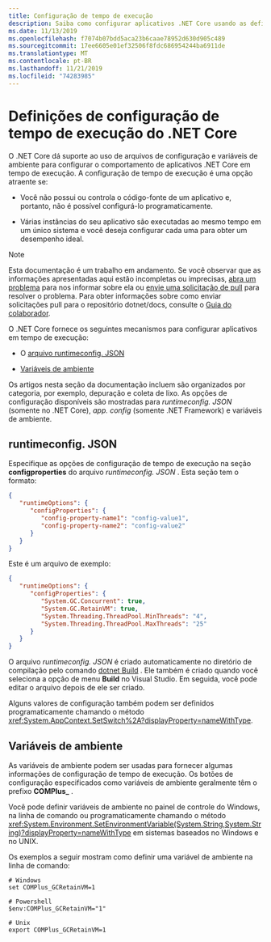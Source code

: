 ```yaml
---
title: Configuração de tempo de execução
description: Saiba como configurar aplicativos .NET Core usando as definições de configuração de tempo de execução.
ms.date: 11/13/2019
ms.openlocfilehash: f7074b07bdd5aca23b6caae78952d630d905c489
ms.sourcegitcommit: 17ee6605e01ef32506f8fdc686954244ba6911de
ms.translationtype: MT
ms.contentlocale: pt-BR
ms.lasthandoff: 11/21/2019
ms.locfileid: "74283985"
---
```

# <a name="net-core-run-time-configuration-settings"></a>Definições de configuração de tempo de execução do .NET Core

O .NET Core dá suporte ao uso de arquivos de configuração e variáveis de ambiente para configurar o comportamento de aplicativos .NET Core em tempo de execução. A configuração de tempo de execução é uma opção atraente se:

- Você não possui ou controla o código-fonte de um aplicativo e, portanto, não é possível configurá-lo programaticamente.

- Várias instâncias do seu aplicativo são executadas ao mesmo tempo em um único sistema e você deseja configurar cada uma para obter um desempenho ideal.

> [!NOTE]
> Esta documentação é um trabalho em andamento. Se você observar que as informações apresentadas aqui estão incompletas ou imprecisas, [abra um problema](https://github.com/dotnet/docs/issues) para nos informar sobre ela ou [envie uma solicitação de pull](https://github.com/dotnet/docs/pulls) para resolver o problema. Para obter informações sobre como enviar solicitações pull para o repositório dotnet/docs, consulte o [Guia do colaborador](https://github.com/dotnet/docs/blob/master/CONTRIBUTING.md).

O .NET Core fornece os seguintes mecanismos para configurar aplicativos em tempo de execução:

- O [arquivo runtimeconfig. JSON](#runtimeconfigjson)

- [Variáveis de ambiente](#environment-variables)

Os artigos nesta seção da documentação incluem são organizados por categoria, por exemplo, depuração e coleta de lixo. As opções de configuração disponíveis são mostradas para *runtimeconfig. JSON* (somente no .NET Core), *app. config* (somente .NET Framework) e variáveis de ambiente.

## <a name="runtimeconfigjson"></a>runtimeconfig. JSON

Especifique as opções de configuração de tempo de execução na seção **configproperties** do arquivo *runtimeconfig. JSON* . Esta seção tem o formato:

```json
{
   "runtimeOptions": {
      "configProperties": {
         "config-property-name1": "config-value1",
         "config-property-name2": "config-value2"
      }
   }
}
```

Este é um arquivo de exemplo:

```json
{
   "runtimeOptions": {
      "configProperties": {
         "System.GC.Concurrent": true,
         "System.GC.RetainVM": true,
         "System.Threading.ThreadPool.MinThreads": "4",
         "System.Threading.ThreadPool.MaxThreads": "25"
      }
   }
}
```

O arquivo *runtimeconfig. JSON* é criado automaticamente no diretório de compilação pelo comando [dotnet Build](../tools/dotnet-build.md) . Ele também é criado quando você seleciona a opção de menu **Build** no Visual Studio. Em seguida, você pode editar o arquivo depois de ele ser criado.

Alguns valores de configuração também podem ser definidos programaticamente chamando o método <xref:System.AppContext.SetSwitch%2A?displayProperty=nameWithType>.

## <a name="environment-variables"></a>Variáveis de ambiente

As variáveis de ambiente podem ser usadas para fornecer algumas informações de configuração de tempo de execução. Os botões de configuração especificados como variáveis de ambiente geralmente têm o prefixo **COMPlus_** .

Você pode definir variáveis de ambiente no painel de controle do Windows, na linha de comando ou programaticamente chamando o método <xref:System.Environment.SetEnvironmentVariable(System.String,System.String)?displayProperty=nameWithType> em sistemas baseados no Windows e no UNIX.

Os exemplos a seguir mostram como definir uma variável de ambiente na linha de comando:

```shell
# Windows
set COMPlus_GCRetainVM=1

# Powershell
$env:COMPlus_GCRetainVM="1"

# Unix
export COMPlus_GCRetainVM=1
```
